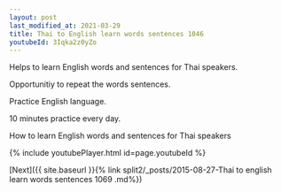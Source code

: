 ```yaml
---
layout: post
last_modified_at: 2021-03-29
title: Thai to English learn words sentences 1046 
youtubeId: 3Iqka2z0yZo
---
```

 
 
Helps to learn English words and sentences for Thai speakers.

Opportunitiy to repeat the words sentences. 

Practice English language. 
 
10 minutes practice every day. 
 
How to learn English words and sentences for Thai speakers 
 
{% include youtubePlayer.html id=page.youtubeId %}
 
 
[Next]({{ site.baseurl }}{% link  split2/_posts/2015-08-27-Thai to english learn words sentences 1069 .md%})
 
